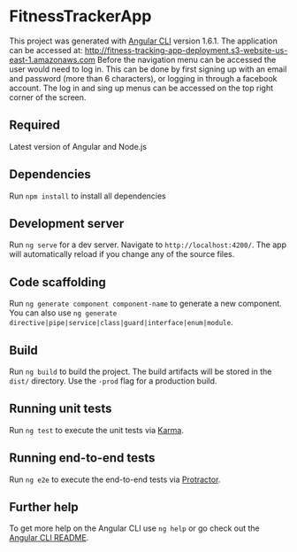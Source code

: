 # FitnessTrackerApp

This project was generated with [Angular CLI](https://github.com/angular/angular-cli) version 1.6.1.
The application can be accessed at: http://fitness-tracking-app-deployment.s3-website-us-east-1.amazonaws.com
Before the navigation menu can be accessed the user would need to log in.  This can be done by first signing up with an email and password (more than 6 characters), or logging in through a facebook account.  The log in and sing up menus can be accessed on the top right corner of the screen.

## Required

Latest version of Angular and Node.js

## Dependencies

Run `npm install` to install all dependencies

## Development server

Run `ng serve` for a dev server. Navigate to `http://localhost:4200/`. The app will automatically reload if you change any of the source files.

## Code scaffolding

Run `ng generate component component-name` to generate a new component. You can also use `ng generate directive|pipe|service|class|guard|interface|enum|module`.

## Build

Run `ng build` to build the project. The build artifacts will be stored in the `dist/` directory. Use the `-prod` flag for a production build.

## Running unit tests

Run `ng test` to execute the unit tests via [Karma](https://karma-runner.github.io).

## Running end-to-end tests

Run `ng e2e` to execute the end-to-end tests via [Protractor](http://www.protractortest.org/).

## Further help

To get more help on the Angular CLI use `ng help` or go check out the [Angular CLI README](https://github.com/angular/angular-cli/blob/master/README.md).
